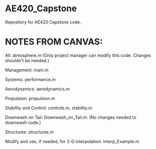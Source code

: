 # AE420_Capstone
Repository for AE420 Capstone code.
# NOTES FROM CANVAS:
All: atmosphere.m (Only project manager can modify this code. Changes shouldn't be needed.)

Management: main.m

Systems: performance.m

Aerodynamics: aerodynamics.m

Propulsion: propulsion.m

Stability and Control: controls.m, stability.m

Downwash on Tail: Downwash_on_Tail.m: (No changes needed to downwash code.)

Structures: structures.m

Modify and use, if needed, for 2-D interpolation: Interp_Example.m
